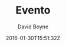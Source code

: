 ---
title: "Evento"
github: https://github.com/boyney123/evento
demo: http://evento.davidboyne.co.uk/
author: David Boyne

ssg:
  - Jekyll
cms:
  - No Cms
date: 2016-01-30T15:51:32Z
github_branch: master
---